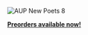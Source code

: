 <img src="{{ site.url }}/images/AUP_New_Poets_8.jpg" alt="AUP New Poets 8" class="mt4 db center"/><br>


<b><a href="https://aucklanduniversitypress.co.nz/aup-new-poets-8/" class="mt4 db center">Preorders available now!</a><b><br>
